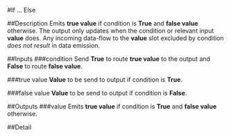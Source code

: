 #If ... Else

##Description
Emits **true value** if condition is **True** and **false value** otherwise. The output only updates when the condition or relevant input **value** does. Any incoming data-flow to the **value** slot excluded by condition _does not result_ in data emission.

##Inputs
###condition
Send **True** to route **true value** to the output and **False** to route **false value**.

###true value
**Value** to be send to output if condition is **True**.

###false value
**Value** to be send to output if condition is **False**.

##Outputs
###value
Emits **true value** if condition is **True** and **false value** otherwise.

##Detail

